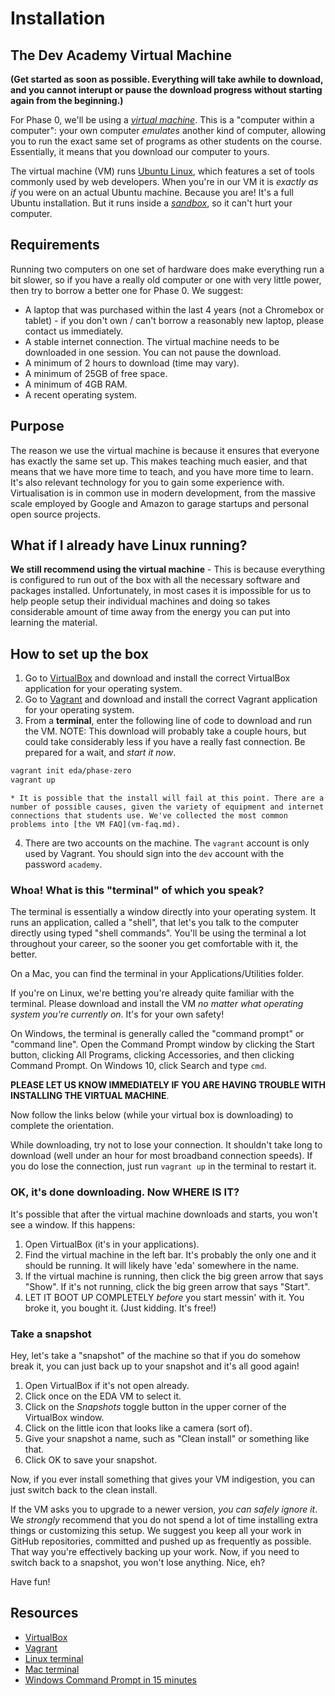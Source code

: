 # Installation

## The Dev Academy Virtual Machine

**(Get started as soon as possible. Everything will take awhile to download, and you cannot interupt or pause the download progress without starting again from the beginning.)**

For Phase 0, we'll be using a [_virtual machine_](https://en.wikipedia.org/wiki/Virtual_machine). This is a "computer within a computer": your own computer _emulates_ another kind of computer, allowing you to run the exact same set of programs as other students on the course. Essentially, it means that you download our computer to yours.

The virtual machine (VM) runs [Ubuntu Linux](https://ubuntu.com), which features a set of tools commonly used by web developers. When you're in our VM it is *exactly as if* you were on an actual Ubuntu machine. Because you are! It's a full Ubuntu installation. But it runs inside a [_sandbox_](https://en.wikipedia.org/wiki/Sandbox_(computer_security)), so it can't hurt your computer. 

## Requirements

Running two computers on one set of hardware does make everything run a bit slower, so if you have a really old computer or one with very little power, then try to borrow a better one for Phase 0. We suggest:

* A laptop that was purchased within the last 4 years (not a Chromebox or tablet) - if you don't own / can't borrow a reasonably new laptop, please contact us immediately.
* A stable internet connection. The virtual machine needs to be downloaded in one session. You can not pause the download.
* A minimum of 2 hours to download (time may vary).
* A minimum of 25GB of free space.
* A minimum of 4GB RAM.
* A recent operating system.

## Purpose

The reason we use the virtual machine is because it ensures that everyone has exactly the same set up. This makes teaching much easier, and that means that we have more time to teach, and you have more time to learn. It's also relevant technology for you to gain some experience with. Virtualisation is in common use in modern development, from the massive scale employed by Google and Amazon to garage startups and personal open source projects.

## What if I already have Linux running?

**We still recommend using the virtual machine** - This is because everything is configured to run out of the box with all the necessary software and packages installed. Unfortunately, in most cases it is impossible for us to help people setup their individual machines and doing so takes considerable amount of time away from the energy you can put into learning the material.

## How to set up the box

1. Go to [VirtualBox](https://www.virtualbox.org/wiki/Downloads) and download and install the correct VirtualBox application for your operating system.
2. Go to [Vagrant](https://www.vagrantup.com/downloads.html) and download and install the correct Vagrant application for your operating system.
3. From a **terminal**, enter the following line of code to download and run the VM. NOTE: This download will probably take a couple hours, but could take considerably less if you have a really fast connection. Be prepared for a wait, and ​*start it now*​.

  ```sh
  vagrant init eda/phase-zero
  vagrant up
  ```

    * It is possible that the install will fail at this point. There are a number of possible causes, given the variety of equipment and internet connections that students use. We've collected the most common problems into [the VM FAQ](vm-faq.md).

4. There are two accounts on the machine. The `vagrant` account is only used by Vagrant. You should sign into the `dev` account with the password `academy`.

### Whoa! What is this "terminal" of which you speak?

The terminal is essentially a window directly into your operating system. It runs an application, called a "shell", that let's you talk to the computer directly using typed "shell commands". You'll be using the terminal a lot throughout your career, so the sooner you get comfortable with it, the better.

On a Mac, you can find the terminal in your Applications/Utilities folder.

If you're on Linux, we're betting you're already quite familiar with the terminal. Please download and install the VM *no matter what operating system you're currently on*. It's for your own safety!

On Windows, the terminal is generally called the "command prompt" or "command line". Open the Command Prompt window by clicking the Start button, clicking All Programs, clicking Accessories, and then clicking Command Prompt. On Windows 10, click Search and type `cmd`.

**PLEASE LET US KNOW IMMEDIATELY IF YOU ARE HAVING TROUBLE WITH INSTALLING THE VIRTUAL MACHINE**.

Now follow the links below (while your virtual box is downloading) to complete the orientation.

While downloading, try not to lose your connection. It shouldn't take long to download (well under an hour for most broadband connection speeds). If you do lose the connection, just run `vagrant up` in the terminal to restart it.

### OK, it's done downloading. Now WHERE IS IT?

It's possible that after the virtual machine downloads and starts, you won't see a window. If this happens:

1. Open VirtualBox (it's in your applications).
2. Find the virtual machine in the left bar. It's probably the only one and it should be running. It will likely have 'eda' somewhere in the name.
3. If the virtual machine is running, then click the big green arrow that says "Show". If it's not running, click the big green arrow that says "Start".
4. LET IT BOOT UP COMPLETELY *before* you start messin' with it. You broke it, you bought it. (Just kidding. It's free!)

### Take a snapshot
Hey, let's take a "snapshot" of the machine so that if you do somehow break it, you can just back up to your snapshot and it's all good again!

1. Open VirtualBox if it's not open already.
2. Click once on the EDA VM to select it.
3. Click on the _Snapshots_ toggle button in the upper corner of the VirtualBox window.
4. Click on the little icon that looks like a camera (sort of).
5. Give your snapshot a name, such as "Clean install" or something like that.
6. Click OK to save your snapshot. 

Now, if you ever install something that gives your VM indigestion, you can just switch back to the clean install.

If the VM asks you to upgrade to a newer version, _you can safely ignore it_. We *strongly* recommend that you do not spend a lot of time installing extra things or customizing this setup. We suggest you keep all your work in GitHub repositories, committed and pushed up as frequently as possible. That way you're effectively backing up your work. Now, if you need to switch back to a snapshot, you won't lose anything. Nice, eh?

Have fun!

## Resources

- [VirtualBox](https://www.virtualbox.org/)
- [Vagrant](https://www.vagrantup.com/)
- [Linux terminal](http://ryanstutorials.net/linuxtutorial/commandline.php)
- [Mac terminal](http://www.macworld.co.uk/feature/mac-software/get-more-out-of-os-x-terminal-3608274/)
- [Windows Command Prompt in 15 minutes](http://www.cs.princeton.edu/courses/archive/spr05/cos126/cmd-prompt.html)

